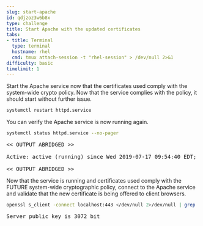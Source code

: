 ```yaml
---
slug: start-apache
id: qdjzoz3w6b8x
type: challenge
title: Start Apache with the updated certificates
tabs:
- title: Terminal
  type: terminal
  hostname: rhel
  cmd: tmux attach-session -t "rhel-session" > /dev/null 2>&1
difficulty: basic
timelimit: 1
---
```

Start the Apache service now that the certificates used comply with the
system-wide crypto policy.  Now that the service complies with the policy,
it should start without further issue.

```bash
systemctl restart httpd.service
```

You can verify the Apache service is now running again.

```bash
systemctl status httpd.service --no-pager
```

<pre class="file">
<< OUTPUT ABRIDGED >>

Active: active (running) since Wed 2019-07-17 09:54:40 EDT; 2s ago

<< OUTPUT ABRIDGED >>
</pre>

Now that the service is running and certificates used comply with the FUTURE
system-wide cryptographic policy, connect to the Apache service and validate
that the new certificate is being offered to client browsers.

```bash
openssl s_client -connect localhost:443 </dev/null 2>/dev/null | grep '^Server public key'
```

<pre class="file">
Server public key is 3072 bit
</pre>
